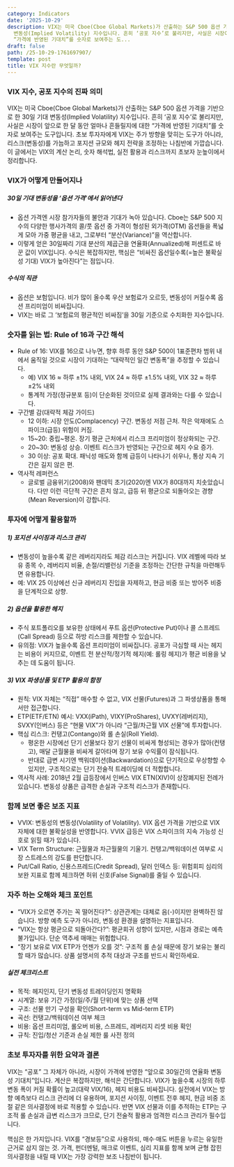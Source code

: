 ```yaml
---
category: Indicators
date: '2025-10-29'
description: VIX는 미국 Cboe(Cboe Global Markets)가 산출하는 S&P 500 옵션 가격을 기반으로 한 30일 기대
  변동성(Implied Volatility) 지수입니다. 흔히 ‘공포 지수’로 불리지만, 사실은 시장이 앞으로 한 달 동안 얼마나 흔들릴지에 대한
  “가격에 반영된 기대치”를 숫자로 보여주는 도...
draft: false
path: /25-10-29-1761697907/
template: post
title: VIX 지수란 무엇일까?
---
```


### VIX 지수, 공포 지수의 진짜 의미

VIX는 미국 Cboe(Cboe Global Markets)가 산출하는 S&P 500 옵션 가격을 기반으로 한 30일 기대 변동성(Implied Volatility) 지수입니다. 흔히 ‘공포 지수’로 불리지만, 사실은 시장이 앞으로 한 달 동안 얼마나 흔들릴지에 대한 “가격에 반영된 기대치”를 숫자로 보여주는 도구입니다. 초보 투자자에게 VIX는 주가 방향을 맞히는 도구가 아니라, 리스크(변동성)를 가늠하고 포지션 규모와 헤지 전략을 조정하는 나침반에 가깝습니다. 이 글에서는 VIX의 계산 논리, 숫자 해석법, 실전 활용과 리스크까지 초보자 눈높이에서 정리합니다.

### VIX가 어떻게 만들어지나

##### 30일 기대 변동성을 ‘옵션 가격’에서 읽어낸다
- 옵션 가격엔 시장 참가자들의 불안과 기대가 녹아 있습니다. Cboe는 S&P 500 지수의 다양한 행사가격의 콜/풋 옵션 중 가격이 형성된 외가격(OTM) 옵션들을 폭넓게 모아 가중 평균을 내고, 그로부터 “분산(Variance)”을 역산합니다.
- 이렇게 얻은 30일짜리 기대 분산의 제곱근을 연율화(Annualized)해 퍼센트로 바꾼 값이 VIX입니다. 수식은 복잡하지만, 핵심은 “비싸진 옵션일수록(=높은 불확실성 기대) VIX가 높아진다”는 점입니다.

##### 수식의 직관
- 옵션은 보험입니다. 비가 많이 올수록 우산 보험료가 오르듯, 변동성이 커질수록 옵션 프리미엄이 비싸집니다.
- VIX는 바로 그 ‘보험료의 평균적인 비싸짐’을 30일 기준으로 수치화한 지수입니다.

### 숫자를 읽는 법: Rule of 16과 구간 해석

- Rule of 16: VIX를 16으로 나누면, 향후 하루 동안 S&P 500이 1표준편차 범위 내에서 움직일 것으로 시장이 기대하는 “대략적인 일간 변동폭”을 추정할 수 있습니다.
  - 예) VIX 16 ≈ 하루 ±1% 내외, VIX 24 ≈ 하루 ±1.5% 내외, VIX 32 ≈ 하루 ±2% 내외
  - 통계적 가정(정규분포 등)이 단순화된 것이므로 실제 결과와는 다를 수 있습니다.
- 구간별 감(대략적 체감 가이드)
  - 12 이하: 시장 안도(Complacency) 구간. 변동성 저점 근처. 작은 악재에도 스파이크(급등) 위험이 커짐.
  - 15~20: 중립~평온. 장기 평균 근처에서 리스크 프리미엄이 정상화되는 구간.
  - 20~30: 변동성 상승. 이벤트 리스크가 반영되는 구간으로 헤지 수요 증가.
  - 30 이상: 공포 확대. 패닉성 매도와 함께 급등이 나타나기 쉬우나, 통상 지속 기간은 길지 않은 편.
- 역사적 레퍼런스
  - 글로벌 금융위기(2008)와 팬데믹 초기(2020)엔 VIX가 80대까지 치솟았습니다. 다만 이런 극단적 구간은 흔치 않고, 급등 뒤 평균으로 되돌아오는 경향(Mean Reversion)이 강합니다.

### 투자에 어떻게 활용할까

##### 1) 포지션 사이징과 리스크 관리
- 변동성이 높을수록 같은 레버리지라도 체감 리스크는 커집니다. VIX 레벨에 따라 보유 종목 수, 레버리지 비율, 손절/리밸런싱 기준을 조정하는 간단한 규칙을 마련해두면 유용합니다.
- 예: VIX 25 이상에선 신규 레버리지 진입을 자제하고, 현금 비중 또는 방어주 비중을 단계적으로 상향.

##### 2) 옵션을 활용한 헤지
- 주식 포트폴리오를 보유한 상태에서 푸트 옵션(Protective Put)이나 콜 스프레드(Call Spread) 등으로 하방 리스크를 제한할 수 있습니다.
- 유의점: VIX가 높을수록 옵션 프리미엄이 비싸집니다. 공포가 극심할 때 사는 헤지는 비용이 커지므로, 이벤트 전 분산적/정기적 헤지(예: 롤링 헤지)가 평균 비용을 낮추는 데 도움이 됩니다.

##### 3) VIX 파생상품 및 ETP 활용의 함정
- 원칙: VIX 자체는 “직접” 매수할 수 없고, VIX 선물(Futures)과 그 파생상품을 통해서만 접근합니다.
- ETP(ETF/ETN) 예시: VXX(iPath), VIXY(ProShares), UVXY(레버리지), SVXY(인버스) 등은 “현물 VIX”가 아니라 “근월/차근월 VIX 선물”에 투자합니다.
- 핵심 리스크: 컨탱고(Contango)와 롤 손실(Roll Yield).
  - 평온한 시장에선 단기 선물보다 장기 선물이 비싸게 형성되는 경우가 많아(컨탱고), 매달 근월물을 비싸게 갈아타며 장기 보유 수익률이 잠식됩니다.
  - 반대로 급변 시기엔 백워데이션(Backwardation)으로 단기적으로 우상향할 수 있지만, 구조적으로는 단기 전술적 트레이딩에 더 적합합니다.
- 역사적 사례: 2018년 2월 급등장에서 인버스 VIX ETN(XIV)이 상장폐지된 전례가 있습니다. 변동성 상품은 급격한 손실과 구조적 리스크가 존재합니다.

### 함께 보면 좋은 보조 지표

- VVIX: 변동성의 변동성(Volatility of Volatility). VIX 옵션 가격을 기반으로 VIX 자체에 대한 불확실성을 반영합니다. VVIX 급등은 VIX 스파이크의 지속 가능성 신호로 읽힐 때가 있습니다.
- VIX Term Structure: 근월물과 차근월물의 기울기. 컨탱고/백워데이션 여부로 시장 스트레스의 강도를 판단합니다.
- Put/Call Ratio, 신용스프레드(Credit Spread), 달러 인덱스 등: 위험회피 심리의 보완 지표로 함께 체크하면 허위 신호(False Signal)를 줄일 수 있습니다.

### 자주 하는 오해와 체크 포인트

- “VIX가 오르면 주가는 꼭 떨어진다?”: 상관관계는 대체로 음(-)이지만 완벽하진 않습니다. 방향 예측 도구가 아니라, 변동성 환경을 설명하는 지표입니다.
- “VIX는 항상 평균으로 되돌아간다?”: 평균회귀 성향이 있지만, 시점과 경로는 예측 불가입니다. 단순 역추세 매매는 위험합니다.
- “장기 보유로 VIX ETP가 언젠가 오를 것”: 구조적 롤 손실 때문에 장기 보유는 불리할 때가 많습니다. 상품 설명서의 추적 대상과 구조를 반드시 확인하세요.

##### 실전 체크리스트
- 목적: 헤지인지, 단기 변동성 트레이딩인지 명확화
- 시계열: 보유 기간 가정(일/주/월 단위)에 맞는 상품 선택
- 구조: 선물 만기 구성을 확인(Short-term vs Mid-term ETP)
- 곡선: 컨탱고/백워데이션 여부 체크
- 비용: 옵션 프리미엄, 롤오버 비용, 스프레드, 레버리지 리셋 비용 확인
- 규칙: 진입/청산 기준과 손실 제한 룰 사전 정의

### 초보 투자자를 위한 요약과 결론

VIX는 “공포” 그 자체가 아니라, 시장이 가격에 반영한 “앞으로 30일간의 연율화 변동성 기대치”입니다. 계산은 복잡하지만, 해석은 간단합니다. VIX가 높을수록 시장의 하루 변동 폭이 커질 확률이 높고(대략 VIX/16), 헤지 비용도 비싸집니다. 실전에서 VIX는 방향 예측보다 리스크 관리에 더 유용하며, 포지션 사이징, 이벤트 전후 헤지, 현금 비중 조절 같은 의사결정에 바로 적용할 수 있습니다. 반면 VIX 선물과 이를 추적하는 ETP는 구조적 롤 손실과 급변 리스크가 크므로, 단기 전술적 활용과 엄격한 리스크 관리가 필수입니다. 

핵심은 한 가지입니다. VIX를 “경보등”으로 사용하되, 매수·매도 버튼을 누르는 유일한 근거로 삼지 않는 것. 가격, 펀더멘털, 매크로 이벤트, 심리 지표를 함께 보며 균형 잡힌 의사결정을 내릴 때 VIX는 가장 강력한 보조 나침반이 됩니다.